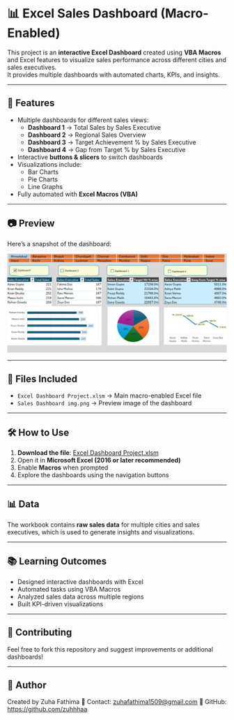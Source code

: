 # 📊 Excel Sales Dashboard (Macro-Enabled)

This project is an **interactive Excel Dashboard** created using **VBA Macros** and Excel features to visualize sales performance across different cities and sales executives.  
It provides multiple dashboards with automated charts, KPIs, and insights.

---

## 🚀 Features
- Multiple dashboards for different sales views:
  - **Dashboard 1** → Total Sales by Sales Executive  
  - **Dashboard 2** → Regional Sales Overview  
  - **Dashboard 3** → Target Achievement % by Sales Executive  
  - **Dashboard 4** → Gap from Target % by Sales Executive  
- Interactive **buttons & slicers** to switch dashboards  
- Visualizations include:
  - Bar Charts  
  - Pie Charts  
  - Line Graphs  
- Fully automated with **Excel Macros (VBA)**

---

## 📷 Preview
Here’s a snapshot of the dashboard:

![Sales Dashboard Preview](https://github.com/zuhhhaa/Excel-Dashboard-Project/blob/main/Sales%20Dashboard%20%20img.png)

---

## 📂 Files Included
- `Excel Dashboard Project.xlsm` → Main macro-enabled Excel file  
- `Sales Dashboard img.png` → Preview image of the dashboard  

---

## 🛠️ How to Use
1. **Download the file**: [Excel Dashboard Project.xlsm](./Excel%20Dashboard%20Project.xlsm)  
2. Open it in **Microsoft Excel (2016 or later recommended)**  
3. Enable **Macros** when prompted  
4. Explore the dashboards using the navigation buttons  

---

## 📊 Data
The workbook contains **raw sales data** for multiple cities and sales executives, which is used to generate insights and visualizations.

---

## 📚 Learning Outcomes
- Designed interactive dashboards with Excel
- Automated tasks using VBA Macros
- Analyzed sales data across multiple regions
- Built KPI-driven visualizations 

---

## 🤝 Contributing
Feel free to fork this repository and suggest improvements or additional dashboards!

---

## 📌 Author
Created by Zuha Fathima
📧 Contact: zuhafathima1509@gmail.com 
🔗 GitHub: https://github.com/zuhhhaa

